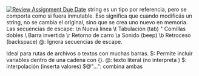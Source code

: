 [![Review Assignment Due Date](https://classroom.github.com/assets/deadline-readme-button-22041afd0340ce965d47ae6ef1cefeee28c7c493a6346c4f15d667ab976d596c.svg)](https://classroom.github.com/a/24pP-Pw_)
string es un tipo por referencia, pero se comporta como si fuera inmutable.
Eso significa que cuando modificás un string, no se cambia el original, sino que se crea uno nuevo en memoria.
Las secuencias de escape:
\n	Nueva línea
\t	Tabulación (tab)
\"	Comillas dobles
\\	Barra invertida
\r	Retorno de carro
\a	Sonido (beep)
\b	Retroceso (backspace)
@:
Ignora secuencias de escape.

Ideal para rutas de archivos o textos con muchas barras.
$:
Permite incluir variables dentro de una cadena con {}.
@: texto literal (no interpreta \)
$: interpolación (inserta valores)
$@"...": combina ambas